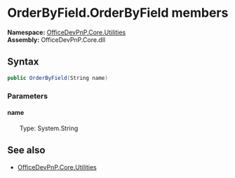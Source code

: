 # OrderByField.OrderByField members 
**Namespace:** [OfficeDevPnP.Core.Utilities](OfficeDevPnP.Core.Utilities.md)  
**Assembly:** OfficeDevPnP.Core.dll  
## Syntax
```C#
public OrderByField(String name)
```
### Parameters
#### name
&emsp;&emsp;Type: System.String  
#### 
## See also
- [OfficeDevPnP.Core.Utilities](OfficeDevPnP.Core.Utilities.md)
